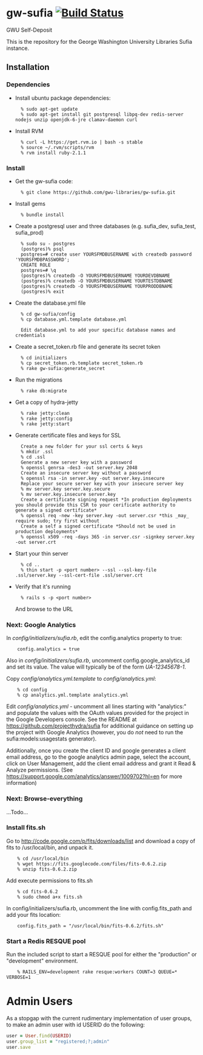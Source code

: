 gw-sufia [![Build Status](https://travis-ci.org/gwu-libraries/gw-sufia.png?branch=master)](https://travis-ci.org/gwu-libraries/gw-sufia)
========

GWU Self-Deposit

This is the repository for the George Washington University Libraries Sufia instance.


Installation
------------

### Dependencies

* Install ubuntu package dependencies:
        
        % sudo apt-get update
        % sudo apt-get install git postgresql libpq-dev redis-server nodejs unzip openjdk-6-jre clamav-daemon curl

* Install RVM

        % curl -L https://get.rvm.io | bash -s stable
        % source ~/.rvm/scripts/rvm
        % rvm install ruby-2.1.1
        

### Install

* Get the gw-sufia code:

        % git clone https://github.com/gwu-libraries/gw-sufia.git
        
* Install gems

        % bundle install
        
* Create a postgresql user and three databases (e.g. sufia_dev, sufia_test, sufia_prod)

        % sudo su - postgres
        (postgres)% psql
        postgres=# create user YOURSFMDBUSERNAME with createdb password 'YOURSFMDBPASSWORD';
        CREATE ROLE
        postgres=# \q
        (postgres)% createdb -O YOURSFMDBUSERNAME YOURDEVDBNAME
        (postgres)% createdb -O YOURSFMDBUSERNAME YOURTESTDBNAME
        (postgres)% createdb -O YOURSFMDBUSERNAME YOURPRODDBNAME
        (postgres)% exit

* Create the database.yml file

        % cd gw-sufia/config
        % cp database.yml.template database.yml
        
        Edit database.yml to add your specific database names and credentials

* Create a secret_token.rb file and generate its secret token

        % cd initializers
        % cp secret_token.rb.template secret_token.rb
        % rake gw-sufia:generate_secret

* Run the migrations

        % rake db:migrate

* Get a copy of hydra-jetty

        % rake jetty:clean
        % rake jetty:config
        % rake jetty:start

* Generate certificate files and keys for SSL

        Create a new folder for your ssl certs & keys
        % mkdir .ssl
        % cd .ssl
        Generate a new server key with a password
        % openssl genrsa -des3 -out server.key 2048
        Create an insecure server key without a password
        % openssl rsa -in server.key -out server.key.insecure
        Replace your secure server key with your insecure server key
        % mv server.key server.key.secure
        % mv server.key.insecure server.key
        Create a certificate signing request *In production deployments you should provide this CSR to your cerificate authority to generate a signed certificate*
        % openssl req -new -key server.key -out server.csr *this _may_ require sudo; try first without
        Create a self a signed certificate *Should not be used in production deployments*
        % openssl x509 -req -days 365 -in server.csr -signkey server.key -out server.crt
        
* Start your thin server

        % cd ..
        % thin start -p <port number> --ssl --ssl-key-file .ssl/server.key --ssl-cert-file .ssl/server.crt
        
* Verify that it's running

        % rails s -p <port number>

  And browse to the URL

### Next: Google Analytics

  In _config/initializers/sufia.rb_, edit the config.analytics property to true:

        config.analytics = true

  Also in _config/initializers/sufia.rb_, uncomment config.google_analytics_id and set its value.  The value will typically be of the form _UA-12345678-1_.

  Copy _config/analytics.yml.template_ to _config/analytics.yml_:

        % cd config
        % cp analytics.yml.template analytics.yml

  Edit _config/analytics.yml_ - uncomment all lines starting with "analytics:"
and populate the values with the OAuth values provided for the project in the
Google Developers console.  See the README at https://github.com/projecthydra/sufia for additional guidance on setting up the project with Google Analytics
(however, you do _not_ need to run the sufia:models:usagestats generator).

Additionally, once you create the client ID and google generates a client email address, go to the google analytics admin page, select the account, click on User Management, add the client email address and grant it Read & Analyze permissions.  (See https://support.google.com/analytics/answer/1009702?hl=en for more information)

### Next: Browse-everything

...Todo...

### Install fits.sh

  Go to http://code.google.com/p/fits/downloads/list and download a copy of fits to /usr/local/bin, and unpack it.
  
        % cd /usr/local/bin
        % wget https://fits.googlecode.com/files/fits-0.6.2.zip
        % unzip fits-0.6.2.zip

  Add execute permissions to fits.sh
  
        % cd fits-0.6.2
        % sudo chmod a+x fits.sh
        
   In config/initializers/sufia.rb, uncomment the line with config.fits_path and add your fits location:
   
        config.fits_path = "/usr/local/bin/fits-0.6.2/fits.sh"

### Start a Redis RESQUE pool

  Run the included script to start a RESQUE pool for either the "production" or "development" environment.
  
        % RAILS_ENV=development rake resque:workers COUNT=3 QUEUE=* VERBOSE=1

# Admin Users

As a stopgap with the current rudimentary implementation of user groups, to make an admin user with id USERID do the following:

```ruby
user = User.find(USERID)
user.group_list = "registered;?;admin"
user.save
```